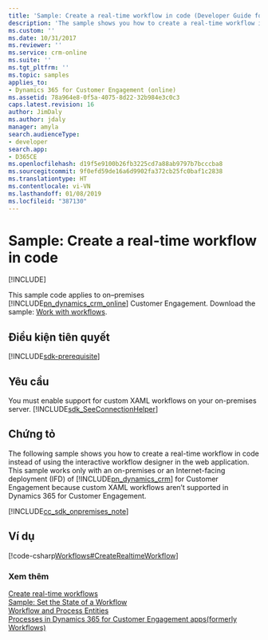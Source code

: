 ```yaml
---
title: 'Sample: Create a real-time workflow in code (Developer Guide for Dynamics 365 for Customer Engagement apps) | MicrosoftDocs'
description: 'The sample shows you how to create a real-time workflow in code instead of using the interactive workflow designer in the web application. This sample works only with an on-premises or an Internet-facing deployment (IFD) of Dynamics 365 for Customer Engagement because custom XAML workflows aren’t supported in Dynamics 365 for Customer Engagement (online). '
ms.custom: ''
ms.date: 10/31/2017
ms.reviewer: ''
ms.service: crm-online
ms.suite: ''
ms.tgt_pltfrm: ''
ms.topic: samples
applies_to:
- Dynamics 365 for Customer Engagement (online)
ms.assetid: 78a964e8-0f5a-4075-8d22-32b984e3c0c3
caps.latest.revision: 16
author: JimDaly
ms.author: jdaly
manager: amyla
search.audienceType:
- developer
search.app:
- D365CE
ms.openlocfilehash: d19f5e9100b26fb3225cd7a88ab9797b7bcccba8
ms.sourcegitcommit: 9f0efd59de16a6d9902fa372cb25fc0baf1c2838
ms.translationtype: HT
ms.contentlocale: vi-VN
ms.lasthandoff: 01/08/2019
ms.locfileid: "387130"
---
```

# <a name="sample-create-a-real-time-workflow-in-code"></a>Sample: Create a real-time workflow in code

[!INCLUDE[](../includes/cc_applies_to_update_9_0_0.md)]

This sample code applies to on–premises [!INCLUDE[pn_dynamics_crm_online](../includes/pn-dynamics-crm-online.md)] Customer Engagement. Download the sample: [Work with workflows](https://code.msdn.microsoft.com/Work-with-workflows-edf8f3bf).

## <a name="prerequisites"></a>Điều kiện tiên quyết
[!INCLUDE[sdk-prerequisite](../includes/sdk-prerequisite.md)]
  
## <a name="requirements"></a>Yêu cầu  
 You must enable support for custom XAML workflows on your on-premises server. [!INCLUDE[sdk_SeeConnectionHelper](../includes/sdk-seeconnectionhelper.md)]  
  
## <a name="demonstrates"></a>Chứng tỏ  
 The following sample shows you how to create a real-time workflow in code instead of using the interactive workflow designer in the web application. This sample works only with an on-premises or an Internet-facing deployment (IFD) of [!INCLUDE[pn_dynamics_crm](../includes/pn-dynamics-crm.md)] for Customer Engagement because custom XAML workflows aren’t supported in Dynamics 365 for Customer Engagement.  
  
 [!INCLUDE[cc_sdk_onpremises_note](../includes/cc-sdk-onpremises-note.md)]

## <a name="example"></a>Ví dụ  
 [!code-csharp[Workflows#CreateRealtimeWorkflow](../snippets/csharp/CRMV8/workflows/cs/createrealtimeworkflow.cs#createrealtimeworkflow)]  
  
### <a name="see-also"></a>Xem thêm  
 [Create real-time workflows](create-real-time-workflows.md)   
 [Sample: Set the State of a Workflow](sample-set-state-workflow.md)   
 [Workflow and Process Entities](workflow-process-entities.md)   
 [Processes in Dynamics 365 for Customer Engagement apps(formerly Workflows)](automate-business-processes-customer-engagement.md)
